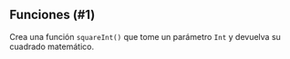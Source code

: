 ## Funciones (#1)

Crea una función `squareInt()` que tome un parámetro `Int` y devuelva su cuadrado matemático.